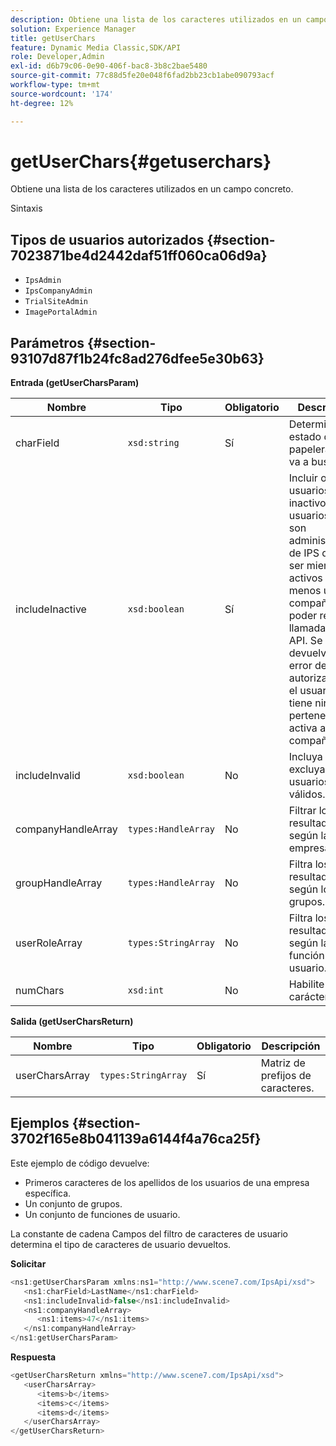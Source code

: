 ```yaml
---
description: Obtiene una lista de los caracteres utilizados en un campo concreto.
solution: Experience Manager
title: getUserChars
feature: Dynamic Media Classic,SDK/API
role: Developer,Admin
exl-id: d6b79c06-0e90-406f-bac8-3b8c2bae5480
source-git-commit: 77c88d5fe20e048f6fad2bb23cb1abe090793acf
workflow-type: tm+mt
source-wordcount: '174'
ht-degree: 12%

---
```


# getUserChars{#getuserchars}

Obtiene una lista de los caracteres utilizados en un campo concreto.

Sintaxis

## Tipos de usuarios autorizados {#section-7023871be4d2442daf51ff060ca06d9a}

* `IpsAdmin`
* `IpsCompanyAdmin`
* `TrialSiteAdmin`
* `ImagePortalAdmin`

## Parámetros {#section-93107d87f1b24fc8ad276dfee5e30b63}

**Entrada (getUserCharsParam)**

| Nombre | Tipo | Obligatorio | Descripción |
|---|---|---|---|
| charField | `xsd:string` | Sí | Determina el estado de la papelera que se va a buscar. |
| includeInactive | `xsd:boolean` | Sí | Incluir o excluir usuarios inactivos. Los usuarios que no son administradores de IPS deben ser miembros activos de al menos una compañía para poder realizar llamadas de API. Se devuelve un error de autorización si el usuario no tiene ninguna pertenencia activa a la compañía. |
| includeInvalid | `xsd:boolean` | No | Incluya o excluya usuarios no válidos. |
| companyHandleArray | `types:HandleArray` | No | Filtrar los resultados según la empresa. |
| groupHandleArray | `types:HandleArray` | No | Filtra los resultados según los grupos. |
| userRoleArray | `types:StringArray` | No | Filtra los resultados según la función del usuario. |
| numChars | `xsd:int` | No | Habilite >1 carácter. |

**Salida (getUserCharsReturn)**

| Nombre | Tipo | Obligatorio | Descripción |
|---|---|---|---|
| userCharsArray | `types:StringArray` | Sí | Matriz de prefijos de caracteres. |

## Ejemplos {#section-3702f165e8b041139a6144f4a76ca25f}

Este ejemplo de código devuelve:

* Primeros caracteres de los apellidos de los usuarios de una empresa específica.
* Un conjunto de grupos.
* Un conjunto de funciones de usuario.

La constante de cadena Campos del filtro de caracteres de usuario determina el tipo de caracteres de usuario devueltos.

**Solicitar**

```java
<ns1:getUserCharsParam xmlns:ns1="http://www.scene7.com/IpsApi/xsd">
   <ns1:charField>LastName</ns1:charField>
   <ns1:includeInvalid>false</ns1:includeInvalid>
   <ns1:companyHandleArray>
      <ns1:items>47</ns1:items>
   </ns1:companyHandleArray>
</ns1:getUserCharsParam>
```

**Respuesta**

```java
<getUserCharsReturn xmlns="http://www.scene7.com/IpsApi/xsd">
   <userCharsArray>
      <items>b</items>
      <items>c</items>
      <items>d</items>
   </userCharsArray>
</getUserCharsReturn>
```
